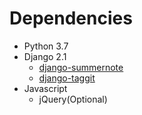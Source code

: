 # Dependencies
* Python 3.7
* Django 2.1
    * [django-summernote](https://github.com/summernote/django-summernote)
    * [django-taggit](https://github.com/jazzband/django-taggit)
* Javascript
    * jQuery(Optional)
    
